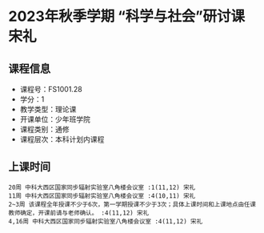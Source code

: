 # 2023年秋季学期 “科学与社会”研讨课 宋礼






## 课程信息

- 课程号：FS1001.28
- 学分：1
- 教学类型：理论课
- 开课单位：少年班学院
- 课程类别：通修
- 课程层次：本科计划内课程

## 上课时间

```
20周 中科大西区国家同步辐射实验室八角楼会议室 :1(11,12) 宋礼
11周 中科大西区国家同步辐射实验室八角楼会议室 :4(10,11) 宋礼
2~3周 该课程全年授课不少于6次，第一学期授课不少于3次；具体上课时间和上课地点由任课教师确定，开课前请与老师确认。 :4(11,12) 宋礼
4,16周 中科大西区国家同步辐射实验室八角楼会议室 :4(11,12) 宋礼
```

